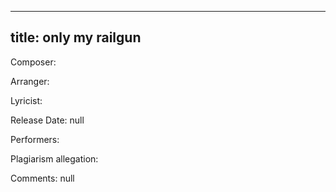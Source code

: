 
---
title: only my railgun
---
Composer: 

Arranger: 

Lyricist: 

Release Date: null

Performers: 

Plagiarism allegation:


Comments:
null
